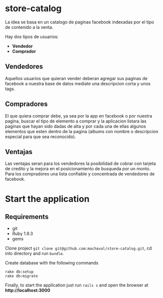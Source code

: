 store-catalog
=============

La idea se basa en un catalogo de paginas facebook indexadas por el tipo de contenido a la venta. 

Hay dos tipos de  usuarios:
* __Vendedor__
* __Comprador__ 

Vendedores
-
Aquellos usuarios que quieran vender deberan agregar sus paginas de facebook a nuestra base de datos mediate una descripcion corta y unos tags.

Compradores
-
El que quiera comprar debe, ya sea por la app en facebook o por nuestra pagina, buscar el tipo de elemento a comprar y la aplicacion listara las paginas que hayan sido dadas de alta y por cada una de ellas algunos elementos que esten dentro de la pagina (albums con nombre o descripcion especial para que sea reconocido).


Ventajas
-
Las ventajas seran para los vendedores la posibilidad de cobrar con tarjeta de credito y la mejora en el posicionamiento de busqueda por un monto. 
Para los compradores una lista confiable y concentrada de vendedores de facebook.


Start the application
=====================

Requirements
------------

* git
* Ruby 1.9.3
* gems

Clone project `git clone git@github.com:machaval/store-catalog.git`, cd into directory and run `bundle`.

Create database with the following commands

```
rake db:setup
rake db:migrate
```

Finally, to start the application just run `rails s` and open the browser at __http://localhost:3000__

